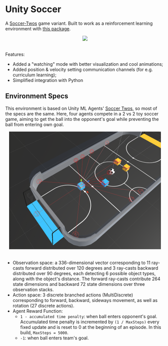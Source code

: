 # Unity Soccer

A [Soccer-Twos](https://github.com/Unity-Technologies/ml-agents/blob/92ff2c26fef7174b443115454fa1c6045d622bc2/docs/Learning-Environment-Examples.md#soccer-twos) game variant. Built to work as a reinforcement learning environment with [this package](https://github.com/bryanoliveira/soccer-twos-env/).

<div align="center">
    <img class="text-img mw-100" src="https://raw.githubusercontent.com/bryanoliveira/unity-soccer/main/images/soccer.gif">
</div>
<br/>

Features:

- Added a "watching" mode with better visualization and cool animations;
- Added position & velocity setting communication channels (for e.g. curriculum learning);
- Simplified integration with Python

## Environment Specs

This environment is based on Unity ML Agents' [Soccer Twos](https://github.com/Unity-Technologies/ml-agents/blob/92ff2c26fef7174b443115454fa1c6045d622bc2/docs/Learning-Environment-Examples.md#soccer-twos), so most of the specs are the same. Here, four agents compete in a 2 vs 2 toy soccer game, aiming to get the ball into the opponent's goal while preventing the ball from entering own goal.

<div align="center">
    <img src="https://raw.githubusercontent.com/bryanoliveira/unity-soccer/main/images/obs.png" width="480"/>
</div>
<br/>

- Observation space: a 336-dimensional vector corresponding to 11 ray-casts forward distributed over 120 degrees and 3 ray-casts backward distributed over 90 degrees, each detecting 6 possible object types, along with the object's distance. The forward ray-casts contribute 264 state dimensions and backward 72 state dimensions over three observation stacks.
- Action space: 3 discrete branched actions (MultiDiscrete) corresponding to forward, backward, sideways movement, as well as rotation (27 discrete actions).
- Agent Reward Function:
  - `1 - accumulated time penalty`: when ball enters opponent's goal. Accumulated time penalty is incremented by `(1 / MaxSteps)` every fixed update and is reset to 0 at the beginning of an episode. In this build, `MaxSteps = 5000`.
  - `-1`: when ball enters team's goal.